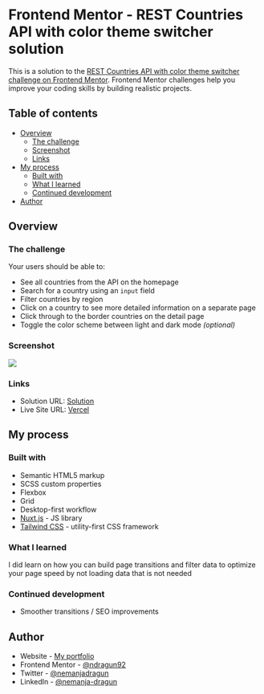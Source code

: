 # Frontend Mentor - REST Countries API with color theme switcher solution

This is a solution to the [REST Countries API with color theme switcher challenge on Frontend Mentor](https://www.frontendmentor.io/challenges/rest-countries-api-with-color-theme-switcher-5cacc469fec04111f7b848ca). Frontend Mentor challenges help you improve your coding skills by building realistic projects.

## Table of contents

- [Overview](#overview)
    - [The challenge](#the-challenge)
    - [Screenshot](#screenshot)
    - [Links](#links)
- [My process](#my-process)
    - [Built with](#built-with)
    - [What I learned](#what-i-learned)
    - [Continued development](#continued-development)
- [Author](#author)

## Overview

### The challenge

Your users should be able to:

- See all countries from the API on the homepage
- Search for a country using an `input` field
- Filter countries by region
- Click on a country to see more detailed information on a separate page
- Click through to the border countries on the detail page
- Toggle the color scheme between light and dark mode *(optional)*

### Screenshot

![](https://rest-countries-api-with-color-theme-switcher-mauve.vercel.app/images/screenshot.png)

### Links

- Solution URL: [Solution](https://www.frontendmentor.io/solutions/rest-countries-api-with-color-theme-switch-made-with-nuxt-3-tailwind-nXm9AkXEl0)
- Live Site URL: [Vercel](https://rest-countries-api-with-color-theme-switcher-mauve.vercel.app/)

## My process

### Built with

- Semantic HTML5 markup
- SCSS custom properties
- Flexbox
- Grid
- Desktop-first workflow
- [Nuxt.js](https://nuxt.com/) - JS library
- [Tailwind CSS](https://tailwindcss.com/) - utility-first CSS framework

### What I learned

I did learn on how you can build page transitions and filter data to optimize your page speed by not loading data that is not needed

### Continued development

- Smoother transitions / SEO improvements

## Author

- Website - [My portfolio](https://ndragun92.github.io/portfolio/)
- Frontend Mentor - [@ndragun92](https://www.frontendmentor.io/profile/ndragun92)
- Twitter - [@nemanjadragun](https://www.twitter.com/nemanjadragun)
- LinkedIn - [@nemanja-dragun](https://www.linkedin.com/in/nemanja-dragun/)
